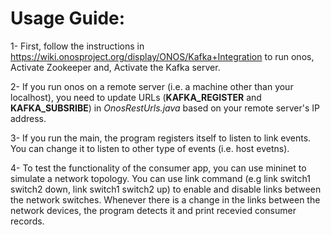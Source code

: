 
# Usage Guide:

1- First, follow the instructions in https://wiki.onosproject.org/display/ONOS/Kafka+Integration to run onos, Activate Zookeeper and, Activate the Kafka server.

2- If you run onos on a remote server (i.e. a machine other than your localhost), you need to update URLs (**KAFKA_REGISTER** and **KAFKA_SUBSRIBE**) in *OnosRestUrls.java* based on your remote server's IP address. 

3- If you run the main, the program registers itself to listen to link events. You can change it to listen to other type of events (i.e. host evetns).  

4- To test the functionality of the consumer app, you can use mininet to simulate a network topology.  You can use link command (e.g link switch1 switch2 down, link switch1 switch2 up) to enable and disable links between the network switches. Whenever there is a change in the links between the network devices, the program detects it and print recevied consumer records. 
